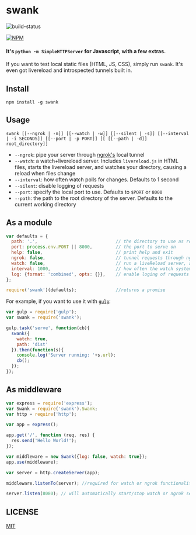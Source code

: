 swank
=====

![build-status](https://travis-ci.org/rabidaudio/swank.svg?branch=master)

[![NPM](https://nodei.co/npm/swank.png?global=true&&downloads=true&downloadRank=true&stars=true)](https://nodei.co/npm/swank/)

#### It's `python -m SimpleHTTPServer` for Javascript, with a few extras.

If you want to test local static files (HTML, JS, CSS), simply run `swank`.
It's even got livereload and introspected tunnels built in.

Install
-------
    npm install -g swank

Usage
-----
    swank [[--ngrok | -n]] [[--watch | -w]] [[--silent | -s]] [[--interval | -i SECONDS]] [[--port | -p PORT]] [[ [[--path | -d]] root_directory]]

- `--ngrok`: pipe your server through [ngrok's](https://www.npmjs.org/package/ngrok) local tunnel
- `--watch`: a watch+livereload server. Includes `livereload.js` in HTML files, starts the livereload server, and watches your directory, causing a reload when files change
- `--interval`: how often watch polls for changes. Defaults to 1 second
- `--silent`: disable logging of requests
- `--port`: specify the local port to use. Defaults to `$PORT` or `8000`
- `--path`: the path to the root directory of the server. Defaults to the current working directory


As a module
-----------

```javascript
var defaults = {
  path: '.',                              // the directory to use as root
  port: process.env.PORT || 8000,         // the port to serve on
  help: false,                            // print help and exit
  ngrok: false,                           // tunnel requests through ngrok. Set to an object to pass options to ngrok
  watch: false,                           // run a liveReload server, and inject reload script into html pages. Can be an object with child object 'opts' for options to be passed to connect-livereload
  interval: 1000,                         // how often the watch system polls for file changes
  log: {format: 'combined', opts: {}},    // enable loging of requests and errors. Format and opts are passed to morgan. set to false to silence output
};

require('swank')(defaults);               //returns a promise
```

For example, if you want to use it with [`gulp`](http://gulpjs.com):

```javascript
var gulp = require('gulp');
var swank = require('swank');

gulp.task('serve', function(cb){
  swank({
    watch: true,
    path: 'dist'
  }).then(function(s){
    console.log('Server running: '+s.url);
    cb();
  });
});
```

As middleware
-------------

```js
var express = require('express');
var Swank = require('swank').Swank;
var http = require('http');

var app = express();

app.get('/', function (req, res) {
  res.send('Hello World!');
});

var middleware = new Swank({log: false, watch: true});
app.use(middleware);

var server = http.createServer(app);

middleware.listenTo(server); //required for watch or ngrok functionality

server.listen(8080); // will automatically start/stop watch or ngrok servers as required
```

LICENSE
-------
[MIT](LICENSE)
